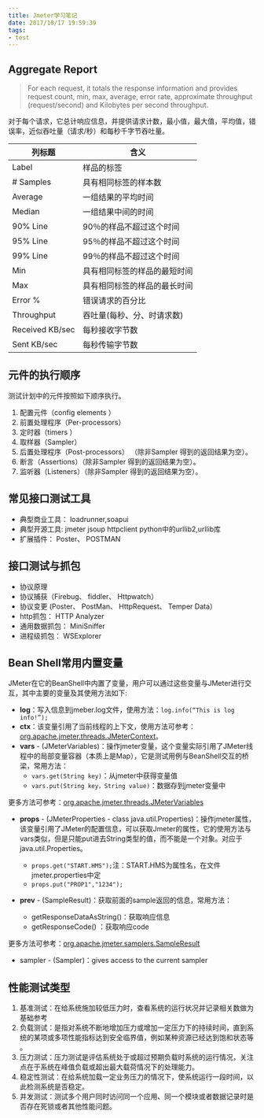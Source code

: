 ```yaml
---
title: Jmeter学习笔记
date: 2017/10/17 19:59:39
tags:
- test
---
```

## Aggregate Report

> For each request, it totals the response information and provides request count, min, max, average, error rate, approximate throughput (request/second) and Kilobytes per second throughput.

<!--more-->

对于每个请求，它总计响应信息，并提供请求计数，最小值，最大值，平均值，错误率，近似吞吐量（请求/秒）和每秒千字节吞吐量。

| 列标题             | 含义             |
| --------------- | -------------- |
| Label           | 样品的标签          |
| \# Samples      | 具有相同标签的样本数     |
| Average         | 一组结果的平均时间      |
| Median          | 一组结果中间的时间      |
| 90% Line        | 90％的样品不超过这个时间  |
| 95% Line        | 95％的样品不超过这个时间  |
| 99% Line        | 99％的样品不超过这个时间  |
| Min             | 具有相同标签的样品的最短时间 |
| Max             | 具有相同标签的样品的最长时间 |
| Error %         | 错误请求的百分比       |
| Throughput      | 吞吐量(每秒、分、时请求数) |
| Received KB/sec | 每秒接收字节数        |
| Sent KB/sec     | 每秒传输字节数        |

## 元件的执行顺序

测试计划中的元件按照如下顺序执行。

1. 配置元件（config elements ）
2. 前置处理程序（Per-processors）
3. 定时器（timers ）
4. 取样器（Sampler）
5. 后置处理程序（Post-processors） （除非Sampler 得到的返回结果为空）。
6. 断言（Assertions）（除非Sampler 得到的返回结果为空）。
7. 监听器（Listeners）（除非Sampler 得到的返回结果为空）。

## 常见接口测试工具

* 典型商业工具： loadrunner,soapui
* 典型开源工具: jmeter jsoup httpclient python中的urllib2,urllib库
* 扩展插件： Poster、 POSTMAN

## 接口测试与抓包

* 协议原理
* 协议捕获（Firebug、 fiddler、 Httpwatch）
* 协议变更 (Poster、 PostMan、 HttpRequest、 Temper Data）
* http抓包： HTTP Analyzer
* 通用数据抓包： MiniSniffer
* 进程级抓包： WSExplorer 

## Bean Shell常用内置变量

JMeter在它的BeanShell中内置了变量，用户可以通过这些变量与JMeter进行交互，其中主要的变量及其使用方法如下:

- **log**：写入信息到jmeber.log文件，使用方法：```log.info(“This is log info!”);```
- **ctx**：该变量引用了当前线程的上下文，使用方法可参考：[org.apache.jmeter.threads.JMeterContext](http://jmeter.apache.org/api/org/apache/jmeter/threads/JMeterContext.html)。
- **vars** - (JMeterVariables)：操作jmeter变量，这个变量实际引用了JMeter线程中的局部变量容器（本质上是Map），它是测试用例与BeanShell交互的桥梁，常用方法：
  - ```vars.get(String key)```：从jmeter中获得变量值
  - ```vars.put(String key，String value)```：数据存到jmeter变量中

更多方法可参考：[org.apache.jmeter.threads.JMeterVariables](http://jmeter.apache.org/api/org/apache/jmeter/threads/JMeterVariables.html)

- **props** - (JMeterProperties - class java.util.Properties)：操作jmeter属性，该变量引用了JMeter的配置信息，可以获取Jmeter的属性，它的使用方法与vars类似，但是只能put进去String类型的值，而不能是一个对象。对应于java.util.Properties。 
  - ```props.get("START.HMS");```注：START.HMS为属性名，在文件jmeter.properties中定
  - ```props.put("PROP1","1234"); ```


- **prev** - (SampleResult)：获取前面的sample返回的信息，常用方法：
  - getResponseDataAsString()：获取响应信息
  - getResponseCode() ：获取响应code

更多方法可参考：[org.apache.jmeter.samplers.SampleResult](http://jmeter.apache.org/api/org/apache/jmeter/samplers/SampleResult.html)

- sampler - (Sampler)：gives access to the current sampler

## 性能测试类型

1. 基准测试：在给系统施加较低压力时，查看系统的运行状况并记录相关数做为基础参考
2. 负载测试：是指对系统不断地增加压力或增加一定压力下的持续时间，直到系统的某项或多项性能指标达到安全临界值，例如某种资源已经达到饱和状态等 。
3. 压力测试：压力测试是评估系统处于或超过预期负载时系统的运行情况，关注点在于系统在峰值负载或超出最大载荷情况下的处理能力。
4. 稳定性测试：在给系统加载一定业务压力的情况下，使系统运行一段时间，以此检测系统是否稳定。
5. 并发测试：测试多个用户同时访问同一个应用、同一个模块或者数据记录时是否存在死锁或者其他性能问题。

